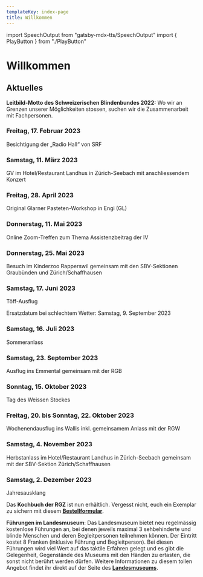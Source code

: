 ```yaml
---
templateKey: index-page
title: Willkommen
---
```

import SpeechOutput from "gatsby-mdx-tts/SpeechOutput"
import { PlayButton } from "./PlayButton"

<SpeechOutput id="index-page" customPlayButton={PlayButton}>

# Willkommen

## Aktuelles

**Leitbild-Motto des Schweizerischen Blindenbundes 2022:** Wo wir an Grenzen unserer Möglichkeiten stossen, suchen wir die Zusammenarbeit mit Fachpersonen.

### Freitag, 17. Februar 2023

Besichtigung der „Radio Hall“ von SRF

### Samstag, 11. März 2023

GV im Hotel/Restaurant Landhus in Zürich-Seebach mit anschliessendem Konzert

### Freitag, 28. April 2023

Original Glarner Pasteten-Workshop in Engi (GL)

### Donnerstag, 11. Mai 2023

Online Zoom-Treffen zum Thema Assistenzbeitrag der IV

### Donnerstag, 25. Mai 2023

Besuch im Kinderzoo Rapperswil gemeinsam mit den SBV-Sektionen Graubünden und Zürich/Schaffhausen

### Samstag, 17. Juni 2023

Töff-Ausflug

Ersatzdatum bei schlechtem Wetter: Samstag, 9. September 2023

### Samstag, 16. Juli 2023

Sommeranlass

### Samstag, 23. September 2023

Ausflug ins Emmental gemeinsam mit der RGB

### Sonntag, 15. Oktober 2023

Tag des Weissen Stockes

### Freitag, 20. bis Sonntag, 22. Oktober 2023

Wochenendausflug ins Wallis inkl. gemeinsamem Anlass mit der RGW

### Samstag, 4. November 2023

Herbstanlass im Hotel/Restaurant Landhus in Zürich-Seebach gemeinsam mit der SBV-Sektion Zürich/Schaffhausen

### Samstag, 2. Dezember 2023

Jahresausklang

Das **Kochbuch der RGZ** ist nun erhältlich. Vergesst nicht, euch ein Exemplar zu sichern mit diesem **[Bestellformular](https://www.rgz-blind.ch/kochbuch-bestellen/)**.

**Führungen im Landesmuseum**: Das Landesmuseum bietet neu regelmässig kostenlose Führungen an, bei denen jeweils maximal 3 sehbehinderte und blinde Menschen und deren Begleitpersonen teilnehmen können. Der Eintritt kostet 8 Franken (inklusive Führung und Begleitperson). Bei diesen Führungen wird viel Wert auf das taktile Erfahren gelegt und es gibt die Gelegenheit, Gegenstände des Museums mit den Händen zu ertasten, die sonst nicht berührt werden dürfen. 
Weitere Informationen zu diesem tollen Angebot findet ihr direkt auf der Seite des **[Landesmuseums](https://www.landesmuseum.ch/de/zugaenglichkeit/fuehrungen-fuer-sehbehinderte)**. 

</SpeechOutput>